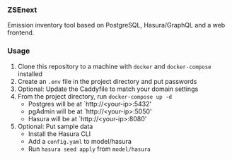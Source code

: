 ### ZSEnext
Emission inventory tool based on PostgreSQL, Hasura/GraphQL and a web frontend.

### Usage
1. Clone this repository to a machine with `docker` and `docker-compose` installed
2. Create an `.env` file in the project directory and put passwords
3. Optional: Update the Caddyfile to match your domain settings
4. From the project directory, run `docker-compose up -d`
   - Postgres will be at `http://&lt;your-ip&gt;:5432'
   - pgAdmin will be at `http://&lt;your-ip&gt;:5050'
   - Hasura will be at `http://&lt;your-ip&gt;:8080' 
5. Optional: Put sample data
   - Install the Hasura CLI
   - Add a `config.yaml` to model/hasura
   - Run `hasura seed apply` from `model/hasura`
